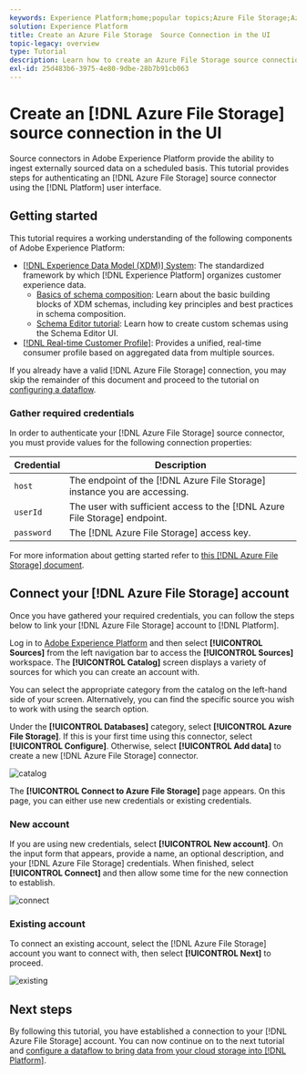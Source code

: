 ```yaml
---
keywords: Experience Platform;home;popular topics;Azure File Storage;Azure File Storage connector
solution: Experience Platform
title: Create an Azure File Storage  Source Connection in the UI
topic-legacy: overview
type: Tutorial
description: Learn how to create an Azure File Storage source connection using the Adobe Experience Platform UI.
exl-id: 25d483b6-3975-4e80-9dbe-28b7b91cb063
---
```

# Create an [!DNL Azure File Storage] source connection in the UI

Source connectors in Adobe Experience Platform provide the ability to ingest externally sourced data on a scheduled basis. This tutorial provides steps for authenticating an [!DNL Azure File Storage] source connector using the [!DNL Platform] user interface.

## Getting started

This tutorial requires a working understanding of the following components of Adobe Experience Platform:

-   [[!DNL Experience Data Model (XDM)] System](../../../../../xdm/home.md): The standardized framework by which [!DNL Experience Platform] organizes customer experience data.
    -   [Basics of schema composition](../../../../../xdm/schema/composition.md): Learn about the basic building blocks of XDM schemas, including key principles and best practices in schema composition.
    -   [Schema Editor tutorial](../../../../../xdm/tutorials/create-schema-ui.md): Learn how to create custom schemas using the Schema Editor UI.
-   [[!DNL Real-time Customer Profile]](../../../../../profile/home.md): Provides a unified, real-time consumer profile based on aggregated data from multiple sources.

If you already have a valid [!DNL Azure File Storage] connection, you may skip the remainder of this document and proceed to the tutorial on [configuring a dataflow](../../dataflow/batch/cloud-storage.md).

### Gather required credentials

In order to authenticate your [!DNL Azure File Storage] source connector, you must provide values for the following connection properties:

| Credential | Description |
| ---------- | ----------- |
| `host` | The endpoint of the [!DNL Azure File Storage] instance you are accessing. |
| `userId` | The user with sufficient access to the [!DNL Azure File Storage] endpoint. |
| `password` | The [!DNL Azure File Storage] access key. |

For more information about getting started refer to [this [!DNL Azure File Storage] document](https://docs.microsoft.com/en-us/azure/storage/files/storage-how-to-use-files-windows).

## Connect your [!DNL Azure File Storage] account

Once you have gathered your required credentials, you can follow the steps below to link your [!DNL Azure File Storage] account to [!DNL Platform].

Log in to [Adobe Experience Platform](https://platform.adobe.com) and then select **[!UICONTROL Sources]** from the left navigation bar to access the **[!UICONTROL Sources]** workspace. The **[!UICONTROL Catalog]** screen displays a variety of sources for which you can create an account with.

You can select the appropriate category from the catalog on the left-hand side of your screen. Alternatively, you can find the specific source you wish to work with using the search option.

Under the **[!UICONTROL Databases]** category, select **[!UICONTROL Azure File Storage]**. If this is your first time using this connector, select **[!UICONTROL Configure]**. Otherwise, select **[!UICONTROL Add data]** to create a new [!DNL Azure File Storage] connector.

![catalog](../../../../images/tutorials/create/azure-file-storage/catalog.png)

The **[!UICONTROL Connect to Azure File Storage]** page appears. On this page, you can either use new credentials or existing credentials.

### New account

If you are using new credentials, select **[!UICONTROL New account]**. On the input form that appears, provide a name, an optional description, and your [!DNL Azure File Storage] credentials. When finished, select **[!UICONTROL Connect]** and then allow some time for the new connection to establish.

![connect](../../../../images/tutorials/create/azure-file-storage/new.png)

### Existing account

To connect an existing account, select the [!DNL Azure File Storage] account you want to connect with, then select **[!UICONTROL Next]** to proceed.

![existing](../../../../images/tutorials/create/azure-file-storage/existing.png)

## Next steps

By following this tutorial, you have established a connection to your [!DNL Azure File Storage] account. You can now continue on to the next tutorial and [configure a dataflow to bring data from your cloud storage into [!DNL Platform]](../../dataflow/batch/cloud-storage.md).
